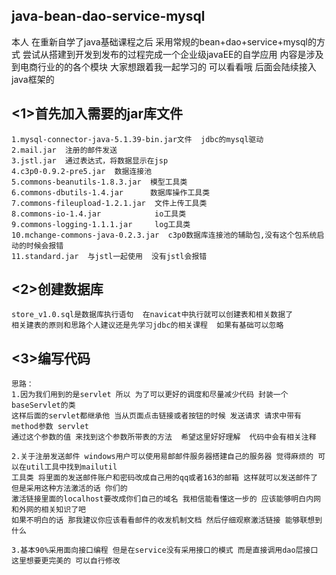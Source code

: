 ## java-bean-dao-service-mysql
本人 在重新自学了java基础课程之后
采用常规的bean+dao+service+mysql的方式
尝试从搭建到开发到发布的过程完成一个企业级javaEE的自学应用
内容是涉及到电商行业的的各个模块
大家想跟着我一起学习的 可以看看哦
后面会陆续接入java框架的


## <1>首先加入需要的jar库文件
	1.mysql-connector-java-5.1.39-bin.jar文件  jdbc的mysql驱动
	2.mail.jar  注册的邮件发送
	3.jstl.jar  通过表达式，将数据显示在jsp
	4.c3p0-0.9.2-pre5.jar  数据连接池 
	5.commons-beanutils-1.8.3.jar  模型工具类
	6.commons-dbutils-1.4.jar      数据库操作工具类
	7.commons-fileupload-1.2.1.jar  文件上传工具类
	8.commons-io-1.4.jar            io工具类
	9.commons-logging-1.1.1.jar     log工具类
	10.mchange-commons-java-0.2.3.jar  c3p0数据库连接池的辅助包,没有这个包系统启动的时候会报错
	11.standard.jar  与jstl一起使用  没有jstl会报错

## <2>创建数据库
	store_v1.0.sql是数据库执行语句  在navicat中执行就可以创建表和相关数据了
	相关建表的原则和思路个人建议还是先学习jdbc的相关课程  如果有基础可以忽略

## <3>编写代码
	思路：
	1.因为我们用到的是servlet 所以 为了可以更好的调度和尽量减少代码 封装一个baseServlet的类
	这样后面的servlet都继承他 当从页面点击链接或者按钮的时候 发送请求 请求中带有method参数 servlet
	通过这个参数的值 来找到这个参数所带表的方法  希望这里好好理解  代码中会有相关注释
	
	2.关于注册发送邮件 windows用户可以使用易邮邮件服务器搭建自己的服务器 觉得麻烦的 可以在util工具中找到mailutil
	工具类 将里面的发送邮件账户和密码改成自己用的qq或者163的邮箱 这样就可以发送邮件了 但是采用这种方法激活的话 你们的
	激活链接里面的localhost要改成你们自己的域名 我相信能看懂这一步的 应该能够明白内网和外网的相关知识了吧 
	如果不明白的话 那我建议你应该看看邮件的收发机制文档 然后仔细观察激活链接 能够联想到什么
	
	3.基本90%采用面向接口编程 但是在service没有采用接口的模式 而是直接调用dao层接口 这里想要更完美的 可以自行修改
	
	
	
	
